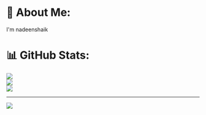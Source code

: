 # 💫 About Me:
I'm nadeenshaik 

# 📊 GitHub Stats:
![](https://github-readme-stats.vercel.app/api?username=ShaikNadeen&theme=dark&hide_border=false&include_all_commits=false&count_private=false)<br/>
![](https://github-readme-streak-stats.herokuapp.com/?user=ShaikNadeen&theme=dark&hide_border=false)<br/>
![](https://github-readme-stats.vercel.app/api/top-langs/?username=ShaikNadeen&theme=dark&hide_border=false&include_all_commits=false&count_private=false&layout=compact)

---
[![](https://visitcount.itsvg.in/api?id=ShaikNadeen&icon=0&color=0)](https://visitcount.itsvg.in)

<!-- Proudly created with GPRM ( https://gprm.itsvg.in ) -->